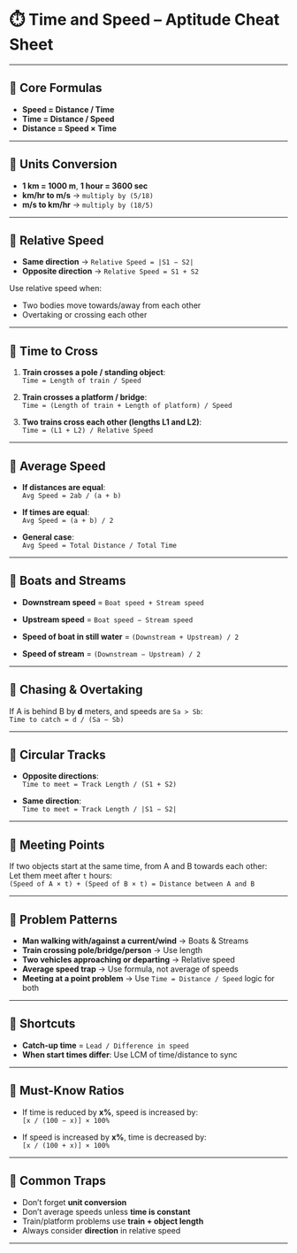 # ⏱️ Time and Speed – Aptitude Cheat Sheet

---

## 🔹 Core Formulas
- **Speed = Distance / Time**
- **Time = Distance / Speed**
- **Distance = Speed × Time**

---

## 🔹 Units Conversion
- **1 km = 1000 m**, **1 hour = 3600 sec**
- **km/hr to m/s** → `multiply by (5/18)`
- **m/s to km/hr** → `multiply by (18/5)`

---

## 🔹 Relative Speed
- **Same direction** → `Relative Speed = |S1 − S2|`
- **Opposite direction** → `Relative Speed = S1 + S2`

Use relative speed when:
- Two bodies move towards/away from each other
- Overtaking or crossing each other

---

## 🔹 Time to Cross
1. **Train crosses a pole / standing object**:  
   `Time = Length of train / Speed`

2. **Train crosses a platform / bridge**:  
   `Time = (Length of train + Length of platform) / Speed`

3. **Two trains cross each other (lengths L1 and L2)**:  
   `Time = (L1 + L2) / Relative Speed`

---

## 🔹 Average Speed
- **If distances are equal**:  
  `Avg Speed = 2ab / (a + b)`

- **If times are equal**:  
  `Avg Speed = (a + b) / 2`

- **General case**:  
  `Avg Speed = Total Distance / Total Time`

---

## 🔹 Boats and Streams
- **Downstream speed** = `Boat speed + Stream speed`
- **Upstream speed** = `Boat speed − Stream speed`

- **Speed of boat in still water** = `(Downstream + Upstream) / 2`  
- **Speed of stream** = `(Downstream − Upstream) / 2`

---

## 🔹 Chasing & Overtaking
If A is behind B by **d** meters, and speeds are `Sa > Sb`:  
`Time to catch = d / (Sa − Sb)`

---

## 🔹 Circular Tracks
- **Opposite directions**:  
  `Time to meet = Track Length / (S1 + S2)`

- **Same direction**:  
  `Time to meet = Track Length / |S1 − S2|`

---

## 🔹 Meeting Points
If two objects start at the same time, from A and B towards each other:  
Let them meet after `t` hours:  
`(Speed of A × t) + (Speed of B × t) = Distance between A and B`

---

## 🔹 Problem Patterns
- **Man walking with/against a current/wind** → Boats & Streams
- **Train crossing pole/bridge/person** → Use length
- **Two vehicles approaching or departing** → Relative speed
- **Average speed trap** → Use formula, not average of speeds
- **Meeting at a point problem** → Use `Time = Distance / Speed` logic for both

---

## 🔹 Shortcuts
- **Catch-up time** = `Lead / Difference in speed`
- **When start times differ**: Use LCM of time/distance to sync

---

## 🔹 Must-Know Ratios
- If time is reduced by **x%**, speed is increased by:  
  `[x / (100 − x)] × 100%`

- If speed is increased by **x%**, time is decreased by:  
  `[x / (100 + x)] × 100%`

---

## 🔹 Common Traps
- Don’t forget **unit conversion**
- Don’t average speeds unless **time is constant**
- Train/platform problems use **train + object length**
- Always consider **direction** in relative speed

---

